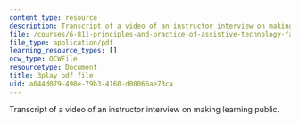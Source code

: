 ```yaml
---
content_type: resource
description: Transcript of a video of an instructor interview on making learning public.
file: /courses/6-811-principles-and-practice-of-assistive-technology-fall-2014/a044d079498e79b34160d00066ae73ca_0IF8oBg_Zd8.pdf
file_type: application/pdf
learning_resource_types: []
ocw_type: OCWFile
resourcetype: Document
title: 3play pdf file
uid: a044d079-498e-79b3-4160-d00066ae73ca
---
```

Transcript of a video of an instructor interview on making learning public.

